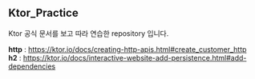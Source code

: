 ## Ktor_Practice
Ktor 공식 문서를 보고 따라 연습한 repository 입니다.

**http** : https://ktor.io/docs/creating-http-apis.html#create_customer_http </br>
**h2** : https://ktor.io/docs/interactive-website-add-persistence.html#add-dependencies
